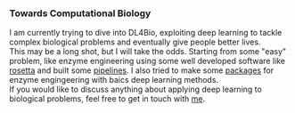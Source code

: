 ### Towards Computational Biology
I am currently trying to dive into DL4Bio, exploiting deep learning to tackle complex biological problems and eventually give people better lives.  
This may be a long shot, but I will take the odds. Starting from some "easy" problem, like enzyme engineering using some well developed software like [rosetta](https://www.rosettacommons.org/) and built some [pipelines](https://github.com/JinyuanSun/DDGScan). I also tried to make some [packages](https://github.com/JinyuanSun/SeqDDG) for enzyme engingeering with baics deep learning methods.  
If you would like to discuss anything about applying deep learning to biological problems, feel free to get in touch with [me](jinyuansun98@gmail.com).
